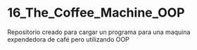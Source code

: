 # 16_The_Coffee_Machine_OOP
Repositorio creado para cargar un programa para una maquina expendedora de café pero utilizando OOP

